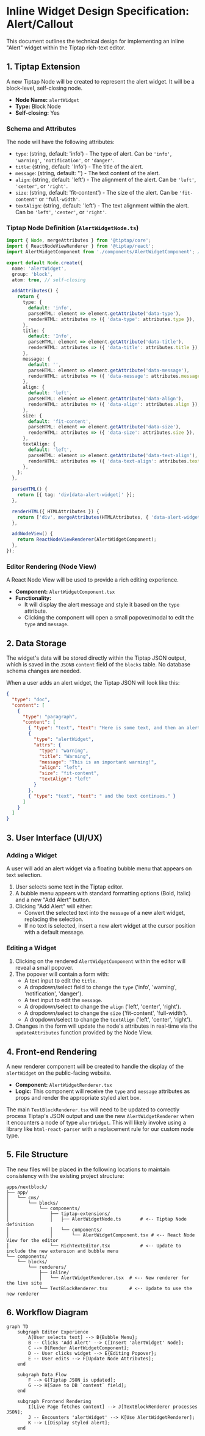 # Inline Widget Design Specification: Alert/Callout

This document outlines the technical design for implementing an inline "Alert" widget within the Tiptap rich-text editor.

## 1. Tiptap Extension

A new Tiptap Node will be created to represent the alert widget. It will be a block-level, self-closing node.

*   **Node Name:** `alertWidget`
*   **Type:** Block Node
*   **Self-closing:** Yes

### Schema and Attributes

The node will have the following attributes:

*   `type`: (string, default: 'info') - The type of alert. Can be `'info'`, `'warning'`, `'notification'`, or `'danger'`.
*   `title`: (string, default: 'Info') - The title of the alert.
*   `message`: (string, default: '') - The text content of the alert.
*   `align`: (string, default: 'left') - The alignment of the alert. Can be `'left'`, `'center'`, or `'right'`.
*   `size`: (string, default: 'fit-content') - The size of the alert. Can be `'fit-content'` or `'full-width'`.
*   `textAlign`: (string, default: 'left') - The text alignment within the alert. Can be `'left'`, `'center'`, or `'right'`.

### Tiptap Node Definition (`AlertWidgetNode.ts`)

```typescript
import { Node, mergeAttributes } from '@tiptap/core';
import { ReactNodeViewRenderer } from '@tiptap/react';
import AlertWidgetComponent from './components/AlertWidgetComponent'; // To be created

export default Node.create({
  name: 'alertWidget',
  group: 'block',
  atom: true, // self-closing

  addAttributes() {
    return {
      type: {
        default: 'info',
        parseHTML: element => element.getAttribute('data-type'),
        renderHTML: attributes => ({ 'data-type': attributes.type }),
      },
      title: {
        default: 'Info',
        parseHTML: element => element.getAttribute('data-title'),
        renderHTML: attributes => ({ 'data-title': attributes.title }),
      },
      message: {
        default: '',
        parseHTML: element => element.getAttribute('data-message'),
        renderHTML: attributes => ({ 'data-message': attributes.message }),
      },
      align: {
        default: 'left',
        parseHTML: element => element.getAttribute('data-align'),
        renderHTML: attributes => ({ 'data-align': attributes.align }),
      },
      size: {
        default: 'fit-content',
        parseHTML: element => element.getAttribute('data-size'),
        renderHTML: attributes => ({ 'data-size': attributes.size }),
      },
      textAlign: {
        default: 'left',
        parseHTML: element => element.getAttribute('data-text-align'),
        renderHTML: attributes => ({ 'data-text-align': attributes.textAlign }),
      },
    };
  },

  parseHTML() {
    return [{ tag: 'div[data-alert-widget]' }];
  },

  renderHTML({ HTMLAttributes }) {
    return ['div', mergeAttributes(HTMLAttributes, { 'data-alert-widget': '' })];
  },

  addNodeView() {
    return ReactNodeViewRenderer(AlertWidgetComponent);
  },
});
```

### Editor Rendering (Node View)

A React Node View will be used to provide a rich editing experience.

*   **Component:** `AlertWidgetComponent.tsx`
*   **Functionality:**
    *   It will display the alert message and style it based on the `type` attribute.
    *   Clicking the component will open a small popover/modal to edit the `type` and `message`.

## 2. Data Storage

The widget's data will be stored directly within the Tiptap JSON output, which is saved in the `JSONB` `content` field of the `blocks` table. No database schema changes are needed.

When a user adds an alert widget, the Tiptap JSON will look like this:

```json
{
  "type": "doc",
  "content": [
    {
      "type": "paragraph",
      "content": [
        { "type": "text", "text": "Here is some text, and then an alert: " },
        {
          "type": "alertWidget",
          "attrs": {
            "type": "warning",
            "title": "Warning",
            "message": "This is an important warning!",
            "align": "left",
            "size": "fit-content",
            "textAlign": "left"
          }
        },
        { "type": "text", "text": " and the text continues." }
      ]
    }
  ]
}
```

## 3. User Interface (UI/UX)

### Adding a Widget

A user will add an alert widget via a floating bubble menu that appears on text selection.

1.  User selects some text in the Tiptap editor.
2.  A bubble menu appears with standard formatting options (Bold, Italic) and a new "Add Alert" button.
3.  Clicking "Add Alert" will either:
    *   Convert the selected text into the `message` of a new alert widget, replacing the selection.
    *   If no text is selected, insert a new alert widget at the cursor position with a default message.

### Editing a Widget

1.  Clicking on the rendered `AlertWidgetComponent` within the editor will reveal a small popover.
2.  The popover will contain a form with:
    *   A text input to edit the `title`.
    *   A dropdown/select field to change the `type` ('info', 'warning', 'notification', 'danger').
    *   A text input to edit the `message`.
    *   A dropdown/select to change the `align` ('left', 'center', 'right').
    *   A dropdown/select to change the `size` ('fit-content', 'full-width').
    *   A dropdown/select to change the `textAlign` ('left', 'center', 'right').
3.  Changes in the form will update the node's attributes in real-time via the `updateAttributes` function provided by the Node View.

## 4. Front-end Rendering

A new renderer component will be created to handle the display of the `alertWidget` on the public-facing website.

*   **Component:** `AlertWidgetRenderer.tsx`
*   **Logic:** This component will receive the `type` and `message` attributes as props and render the appropriate styled alert box.

The main `TextBlockRenderer.tsx` will need to be updated to correctly process Tiptap's JSON output and use the new `AlertWidgetRenderer` when it encounters a node of type `alertWidget`. This will likely involve using a library like `html-react-parser` with a replacement rule for our custom node type.

## 5. File Structure

The new files will be placed in the following locations to maintain consistency with the existing project structure:

```
apps/nextblock/
├── app/
│   └── cms/
│       └── blocks/
│           └── components/
│               ├── tiptap-extensions/
│               │   ├── AlertWidgetNode.ts       # <-- Tiptap Node definition
│               │   └── components/
│               │       └── AlertWidgetComponent.tsx # <-- React Node View for the editor
│               └── RichTextEditor.tsx           # <-- Update to include the new extension and bubble menu
└── components/
    └── blocks/
        └── renderers/
            ├── inline/
            │   └── AlertWidgetRenderer.tsx  # <-- New renderer for the live site
            └── TextBlockRenderer.tsx        # <-- Update to use the new renderer
```

## 6. Workflow Diagram

```mermaid
graph TD
    subgraph Editor Experience
        A[User selects text] --> B{Bubble Menu};
        B -- Clicks 'Add Alert' --> C[Insert 'alertWidget' Node];
        C --> D[Render AlertWidgetComponent];
        D -- User clicks widget --> E{Editing Popover};
        E -- User edits --> F[Update Node Attributes];
    end

    subgraph Data Flow
        F --> G[Tiptap JSON is updated];
        G --> H[Save to DB `content` field];
    end

    subgraph Frontend Rendering
        I[Live Page fetches content] --> J[TextBlockRenderer processes JSON];
        J -- Encounters 'alertWidget' --> K[Use AlertWidgetRenderer];
        K --> L[Display styled alert];
    end